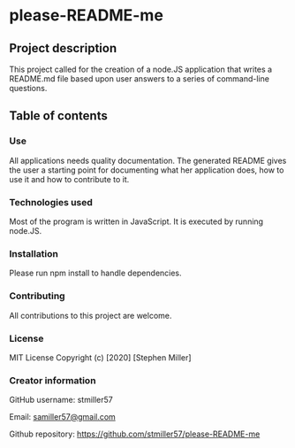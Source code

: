# please-README-me
  ## Project description
  This project called for the creation of a node.JS application that writes a README.md file based upon user answers to a series of command-line questions.
  ## Table of contents
  ### Use
  All applications needs quality documentation. The generated README gives the user a starting point for documenting what her application does, how to use it and how to contribute to it. 
  ### Technologies used
  Most of the program is written in JavaScript. It is executed by running node.JS.
  ### Installation
   Please run npm install to handle dependencies.
  ### Contributing
   All contributions to this project are welcome.
  ### License
  MIT License Copyright (c) [2020] [Stephen Miller]
  ### Creator information
  GitHub username: stmiller57

  Email: samiller57@gmail.com

  Github repository: https://github.com/stmiller57/please-README-me
  

